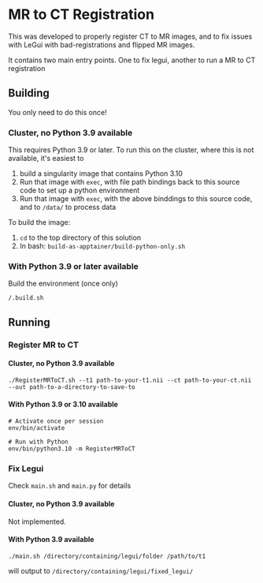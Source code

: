 # MR to CT Registration

This was developed to properly register CT to MR images, and to fix issues with LeGui with bad-registrations and flipped MR images.

It contains two main entry points. One to fix legui, another to run a MR to CT registration

## Building

You only need to do this once!

### Cluster, no Python 3.9 available

This requires Python 3.9 or later. To run this on the cluster, where this is not available, it's easiest to

1. build a singularity image that contains Python 3.10
1. Run that image with `exec`, with file path bindings back to this source code to set up a python environment
1. Run that image with `exec`, with the above binddings to this source code, and to `/data/` to process data

To build the image:

1. `cd` to the top directory of this solution
1. In bash: `build-as-apptainer/build-python-only.sh`


### With Python 3.9 or later available

Build the environment (once only)

`/.build.sh`

## Running

### Register MR to CT
#### Cluster, no Python 3.9 available

`./RegisterMRToCT.sh --t1 path-to-your-t1.nii --ct path-to-your-ct.nii --out path-to-a-directory-to-save-to`

#### With Python 3.9 or 3.10 available

```
# Activate once per session
env/bin/activate

# Run with Python
env/bin/python3.10 -m RegisterMRToCT
```

### Fix Legui

Check `main.sh` and `main.py` for details

#### Cluster, no Python 3.9 available

Not implemented.

#### With Python 3.9 available

`./main.sh /directory/containing/legui/folder /path/to/t1`

will output to  `/directory/containing/legui/fixed_legui/`
